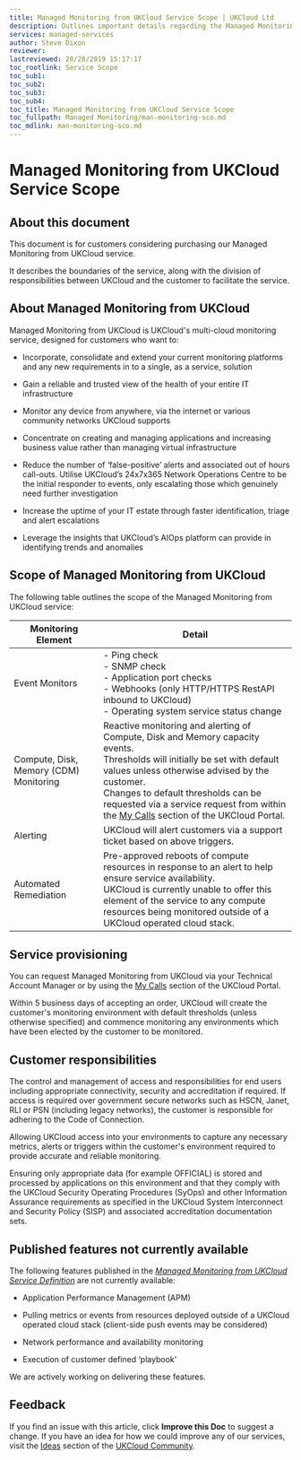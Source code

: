 ```yaml
---
title: Managed Monitoring from UKCloud Service Scope | UKCloud Ltd
description: Outlines important details regarding the Managed Monitoring from UKCloud service
services: managed-services
author: Steve Dixon
reviewer:
lastreviewed: 20/28/2019 15:17:17
toc_rootlink: Service Scope
toc_sub1: 
toc_sub2:
toc_sub3:
toc_sub4:
toc_title: Managed Monitoring from UKCloud Service Scope
toc_fullpath: Managed Monitoring/man-monitoring-sco.md
toc_mdlink: man-monitoring-sco.md
---
```


# Managed Monitoring from UKCloud Service Scope

## About this document

This document is for customers considering purchasing our Managed Monitoring from UKCloud service.

It describes the boundaries of the service, along with the division of responsibilities between UKCloud and the customer to facilitate the service.

## About Managed Monitoring from UKCloud

Managed Monitoring from UKCloud is UKCloud's multi-cloud monitoring service, designed for customers who want to:

- Incorporate, consolidate and extend your current monitoring platforms and any new requirements in to a single, as a service, solution

- Gain a reliable and trusted view of the health of your entire IT infrastructure

- Monitor any device from anywhere, via the internet or various community networks UKCloud supports

- Concentrate on creating and managing applications and increasing business value rather than managing virtual infrastructure

- Reduce the number of ‘false-positive’ alerts and associated out of hours call-outs. Utilise UKCloud’s 24x7x365 Network Operations Centre to be the initial responder to events, only escalating those which genuinely need further investigation

- Increase the uptime of your IT estate through faster identification, triage and alert escalations

- Leverage the insights that UKCloud’s AIOps platform can provide in identifying trends and anomalies

## Scope of Managed Monitoring from UKCloud

The following table outlines the scope of the Managed Monitoring from UKCloud service:

| Monitoring Element | Detail |
|--------|--------|
| Event Monitors | - Ping check <BR> - SNMP check  <BR> - Application port checks <BR> - Webhooks (only HTTP/HTTPS RestAPI inbound to UKCloud) <BR> - Operating system service status change |
| Compute, Disk, Memory (CDM) Monitoring    | Reactive monitoring and alerting  of Compute, Disk and Memory capacity events. <BR> Thresholds will initially be set with default values unless otherwise advised by the customer. <BR> Changes to default thresholds can be requested via a service request from within the [My Calls](https://portal.skyscapecloud.com/support/ivanti) section of the UKCloud Portal.      |
| Alerting | UKCloud will alert customers via a support ticket based on above triggers.    |
| Automated Remediation | Pre-approved reboots of compute resources in response to an alert to help ensure service availability. <BR> UKCloud is currently unable to offer this element of the service to any compute resources being monitored outside of a UKCloud operated cloud stack.    |

## Service provisioning

You can request Managed Monitoring from UKCloud via your Technical Account Manager or by using the [My Calls](https://portal.skyscapecloud.com/support/ivanti) section of the UKCloud Portal.

Within 5 business days of accepting an order, UKCloud will create the customer's monitoring environment with default thresholds (unless otherwise specified) and commence monitoring any environments which have been elected by the customer to be monitored.

## Customer responsibilities

The control and management of access and responsibilities for end users including appropriate connectivity, security and accreditation if required. If access is required over government secure networks such as HSCN, Janet, RLI or PSN (including legacy networks), the customer is responsible for adhering to the Code of Connection.

Allowing UKCloud access into your environments to capture any necessary metrics, alerts or triggers within the customer's environment required to provide accurate and reliable monitoring.

Ensuring only appropriate data (for example OFFICIAL) is stored and processed by applications on this environment and that they comply with the UKCloud Security Operating Procedures (SyOps) and other Information Assurance requirements as specified in the UKCloud System Interconnect and Security Policy (SISP) and associated accreditation documentation sets.

## Published features not currently available

The following features published in the [*Managed Monitoring from UKCloud Service Definition*](man-sd-monitoring.md) are not currently available:

- Application Performance Management (APM)

- Pulling metrics or events from resources deployed outside of a UKCloud operated cloud stack (client-side push events may be considered)
  
- Network performance and availability monitoring

- Execution of customer defined ‘playbook’

We are actively working on delivering these features.

## Feedback

If you find an issue with this article, click **Improve this Doc** to suggest a change. If you have an idea for how we could improve any of our services, visit the [Ideas](https://community.ukcloud.com/ideas) section of the [UKCloud Community](https://community.ukcloud.com).

